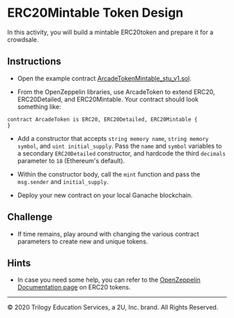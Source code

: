 # ERC20Mintable Token Design

In this activity, you will build a mintable ERC20token and prepare it for a crowdsale.

## Instructions

* Open the example contract [ArcadeTokenMintable_stu_v1.sol](Unsolved/ArcadeTokenMintable_stu_v1.sol).

* From the OpenZeppelin libraries, use ArcadeToken to extend ERC20, ERC20Detailed, and ERC20Mintable. Your contract should look something like:

```solidity
contract ArcadeToken is ERC20, ERC20Detailed, ERC20Mintable {
}
```

* Add a constructor that accepts `string memory name`, `string memory symbol`, and `uint initial_supply`. Pass the `name` and `symbol` variables to a secondary `ERC20Detailed` constructor, and hardcode the third `decimals` parameter to `18` (Ethereum's default).

* Within the constructor body, call the `mint` function and pass the `msg.sender` and `initial_supply`.

* Deploy your new contract on your local Ganache blockchain.

## Challenge

* If time remains, play around with changing the various contract parameters to create new and unique tokens.

## Hints

* In case you need some help, you can refer to the [OpenZeppelin Documentation page](https://docs.openzeppelin.com/contracts/2.x/api/token/erc20) on ERC20 tokens.

---
© 2020 Trilogy Education Services, a 2U, Inc. brand. All Rights Reserved.
